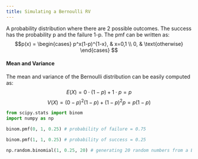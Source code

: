 ```yaml
---
title: Simulating a Bernoulli RV
---
```


A probability distribution where there are 2 possible outcomes. The success has the probability p and the failure 1-p. The pmf can be written as: $$p(x) = \begin{cases}
p^x(1-p)^{1-x}, & x=0,1 \\
0, & \text{otherwise}
\end{cases}
$$
#### Mean and Variance
The mean and variance of the Bernoulli distribution can be easily computed as: $$E(X) = 0 \cdot (1-p) + 1 \cdot p = p$$ $$V(X) = (0-p)^2(1-p) + (1-p)^2 p = p(1-p)$$
```python
from scipy.stats import binom
import numpy as np

binom.pmf(0, 1, 0.25) # probability of failure = 0.75

binom.pmf(1, 1, 0.25) # probability of success = 0.25

np.random.binomial(1, 0.25, 20) # generating 20 random numbers from a Bernoulli distribution with p = 0.25, 0 0 0 0 0 1 0 0 0 0 1 0 0 1 0 0 0 1 1 0
```
